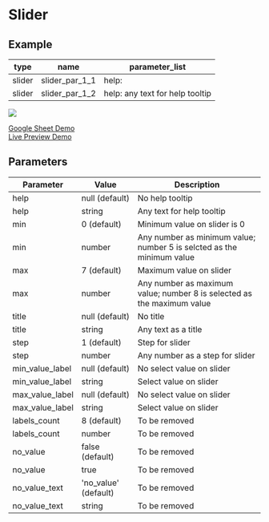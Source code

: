 # Slider
## Example

| type      | name          |parameter_list                 |
| --------- | ------------  |---------                      |
|slider	    |slider_par_1_1 |help:                          |
|slider     |slider_par_1_2 |help: any text for help tooltip|

![](images/slider.png)

[Google Sheet Demo](https://docs.google.com/spreadsheets/d/1oSJHE2gq_WqgQM6NAKWBfuxCXIjcJ1k4aIUl422QK60/edit#gid=569531329)   
[Live Preview Demo](https://plh-global.web.app/template/comp_slider)

## Parameters

| Parameter             | Value               | Description                          |
| ---------             | -----------         | ---------                          	                                
|help                   |null (default)       | No help tooltip                      |
|help                   |string               | Any text for help tooltip            |
|min                    |0 (default)          | Minimum value on slider is 0         |
|min                    |number               | Any number as minimum value; number 5 is selcted as the minimum value          |
|max                    |7 (default)          | Maximum value on slider              |
|max                    |number               | Any number as maximum value; number 8 is selected as the maximum value          |
|title                  |null (default)       | No title                             |
|title                  |string               | Any text as a title                  |
|step                   |1 (default)          | Step for slider                      |
|step                   |number               | Any number as a step for slider      |
|min_value_label        |null (default)       | No select value on slider            |
|min_value_label        |string               | Select value on slider               |
|max_value_label        |null (default)       | No select value on slider            |
|max_value_label        |string               | Select value on slider               |
|labels_count           |8 (default)          | To be removed                        |
|labels_count           |number               | To be removed                        |
|no_value               |false (default)      | To be removed                        |
|no_value               |true                 | To be removed                        |
|no_value_text          |'no_value' (default) | To be removed                        |
|no_value_text          |string               | To be removed                        |

